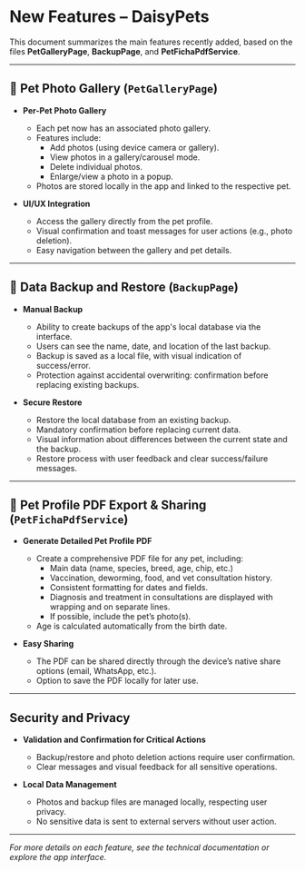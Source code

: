 # New Features – DaisyPets

This document summarizes the main features recently added, based on the files **PetGalleryPage**, **BackupPage**, and **PetFichaPdfService**.

---

## 📸 Pet Photo Gallery (`PetGalleryPage`)

- **Per-Pet Photo Gallery**
  - Each pet now has an associated photo gallery.
  - Features include:
    - Add photos (using device camera or gallery).
    - View photos in a gallery/carousel mode.
    - Delete individual photos.
    - Enlarge/view a photo in a popup.
  - Photos are stored locally in the app and linked to the respective pet.

- **UI/UX Integration**
  - Access the gallery directly from the pet profile.
  - Visual confirmation and toast messages for user actions (e.g., photo deletion).
  - Easy navigation between the gallery and pet details.

---

## 🔐 Data Backup and Restore (`BackupPage`)

- **Manual Backup**
  - Ability to create backups of the app's local database via the interface.
  - Users can see the name, date, and location of the last backup.
  - Backup is saved as a local file, with visual indication of success/error.
  - Protection against accidental overwriting: confirmation before replacing existing backups.

- **Secure Restore**
  - Restore the local database from an existing backup.
  - Mandatory confirmation before replacing current data.
  - Visual information about differences between the current state and the backup.
  - Restore process with user feedback and clear success/failure messages.

---

## 📄 Pet Profile PDF Export & Sharing (`PetFichaPdfService`)

- **Generate Detailed Pet Profile PDF**
  - Create a comprehensive PDF file for any pet, including:
    - Main data (name, species, breed, age, chip, etc.)
    - Vaccination, deworming, food, and vet consultation history.
    - Consistent formatting for dates and fields.
    - Diagnosis and treatment in consultations are displayed with wrapping and on separate lines.
    - If possible, include the pet’s photo(s).
  - Age is calculated automatically from the birth date.

- **Easy Sharing**
  - The PDF can be shared directly through the device’s native share options (email, WhatsApp, etc.).
  - Option to save the PDF locally for later use.

---

## Security and Privacy

- **Validation and Confirmation for Critical Actions**
  - Backup/restore and photo deletion actions require user confirmation.
  - Clear messages and visual feedback for all sensitive operations.

- **Local Data Management**
  - Photos and backup files are managed locally, respecting user privacy.
  - No sensitive data is sent to external servers without user action.

---

*For more details on each feature, see the technical documentation or explore the app interface.*